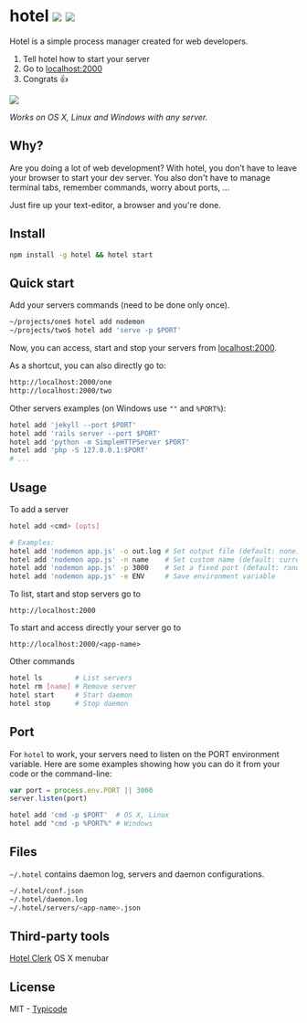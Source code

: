 # hotel [![](https://img.shields.io/travis/typicode/hotel.svg)](https://travis-ci.org/typicode/hotel) [![](https://badge.fury.io/js/hotel.svg)](https://www.npmjs.com/package/hotel)

Hotel is a simple process manager created for web developers.

1. Tell hotel how to start your server
2. Go to [localhost:2000]()
3. Congrats :+1:

![](https://rawgit.com/typicode/hotel/master/screen.gif)

_Works on OS X, Linux and Windows with any server._

## Why?

Are you doing a lot of web development? With hotel, you don't have to leave your browser to start your dev server. You also don't have to manage terminal tabs, remember commands, worry about ports, ...

Just fire up your text-editor, a browser and you're done.

## Install

```bash
npm install -g hotel && hotel start
```

## Quick start

Add your servers commands (need to be done only once).

```bash
~/projects/one$ hotel add nodemon
~/projects/two$ hotel add 'serve -p $PORT'
```

Now, you can access, start and stop your servers from [localhost:2000](http://localhost:2000).

As a shortcut, you can also directly go to:

```bash
http://localhost:2000/one
http://localhost:2000/two
```

Other servers examples (on Windows use `""` and `%PORT%`):

```bash
hotel add 'jekyll --port $PORT'
hotel add 'rails server --port $PORT'
hotel add 'python -m SimpleHTTPServer $PORT'
hotel add 'php -S 127.0.0.1:$PORT'
# ...
```

## Usage

To add a server

```bash
hotel add <cmd> [opts]

# Examples:
hotel add 'nodemon app.js' -o out.log # Set output file (default: none)
hotel add 'nodemon app.js' -n name    # Set custom name (default: current dir name)
hotel add 'nodemon app.js' -p 3000    # Set a fixed port (default: random port)
hotel add 'nodemon app.js' -e ENV     # Save environment variable
```

To list, start and stop servers go to

```
http://localhost:2000
```

To start and access directly your server go to

```
http://localhost:2000/<app-name>
```

Other commands

```bash
hotel ls        # List servers
hotel rm [name] # Remove server
hotel start     # Start daemon
hotel stop      # Stop daemon
```

## Port

For `hotel` to work, your servers need to listen on the PORT environment variable.
Here are some examples showing how you can do it from your code or the command-line:

```javascript
var port = process.env.PORT || 3000
server.listen(port)
```

```bash
hotel add 'cmd -p $PORT'  # OS X, Linux
hotel add "cmd -p %PORT%" # Windows
```

## Files

`~/.hotel` contains daemon log, servers and daemon configurations.

```bash
~/.hotel/conf.json
~/.hotel/daemon.log
~/.hotel/servers/<app-name>.json
```

## Third-party tools

[Hotel Clerk](https://github.com/therealklanni/hotel-clerk) OS X menubar

## License

MIT - [Typicode](https://github.com/typicode)
